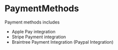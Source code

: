 # PaymentMethods
Payment methods includes 

- Apple Pay integration 
- Stripe Payment integration  
- Braintree Payment Integration (Paypal Integration)
